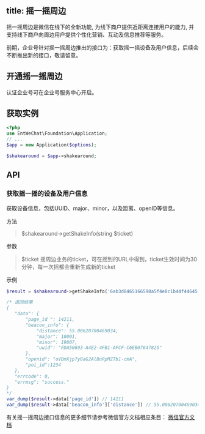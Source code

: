 title: 摇一摇周边
---

摇一摇周边是微信在线下的全新功能, 为线下商户提供近距离连接用户的能力, 并支持线下商户向周边用户提供个性化营销、互动及信息推荐等服务。

前期，企业号针对摇一摇周边推出的接口为：获取摇一摇设备及用户信息，后续会不断推出新的接口，敬请留意。

## 开通摇一摇周边

认证企业号可在企业号服务中心开启。

## 获取实例

```php
<?php
use EntWeChat\Foundation\Application;
// ...
$app = new Application($options);

$shakearound = $app->shakearound;

```

## API

### 获取摇一摇的设备及用户信息

获取设备信息，包括UUID、major、minor，以及距离、openID等信息。

方法

> $shakearound->getShakeInfo(string $ticket)

参数

> $ticket 摇周边业务的ticket，可在摇到的URL中得到，ticket生效时间为30分钟，每一次摇都会重新生成新的ticket

示例

```php
$result = $shakearound->getShakeInfo('6ab3d8465166598a5f4e8c1b44f44645', 1);

/* 返回结果
{
   "data": {
       "page_id ": 14211,
       "beacon_info": {
           "distance": 55.00620700469034,
           "major": 10001,
           "minor": 19007,
           "uuid": "FDA50693-A4E2-4FB1-AFCF-C6EB07647825"
       },
       "openid": "oVDmXjp7y8aG2AlBuRpMZTb1-cmA",
       "poi_id":1234
   },
   "errcode": 0,
   "errmsg": "success."
}
*/
var_dump($result->data['page_id']) // 14211
var_dump($result->data['beacon_info']['distance']) // 55.00620700469034
```

有关摇一摇周边接口信息的更多细节请参考微信官方文档相应条目： [微信官方文档](http://qydev.weixin.qq.com/wiki/)
